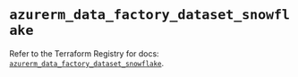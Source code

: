 # `azurerm_data_factory_dataset_snowflake`

Refer to the Terraform Registry for docs: [`azurerm_data_factory_dataset_snowflake`](https://registry.terraform.io/providers/hashicorp/azurerm/4.43.0/docs/resources/data_factory_dataset_snowflake).
